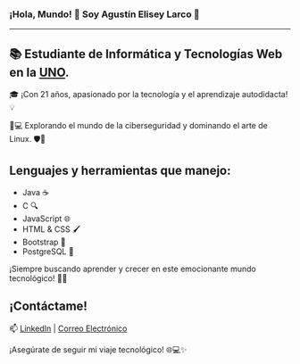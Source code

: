 ### ¡Hola, Mundo! 👋 Soy Agustín Elisey Larco 🌟
---
## 📚 Estudiante de Informática y Tecnologías Web en la [UNO](https://www.uno.edu.ar).

🎓 ¡Con 21 años, apasionado por la tecnología y el aprendizaje autodidacta! 💡

🔐💻 Explorando el mundo de la ciberseguridad y dominando el arte de Linux. 🛡️🐧

## Lenguajes y herramientas que manejo:
- Java ☕
- C 🔍
- JavaScript 🌐
- HTML & CSS 🖌️
- Bootstrap 🌈
- PostgreSQL 🐘

¡Siempre buscando aprender y crecer en este emocionante mundo tecnológico! 🚀✨

## ¡Contáctame!
📫 [LinkedIn](www.linkedin.com/in/agustin-elisey-larco-04b397236)
 | [Correo Electrónico](mailto:agustinelisey22@gmail.com)

¡Asegúrate de seguir mi viaje tecnológico! 🌐💻✨

